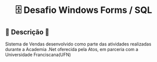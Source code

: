 <h1 align="center">🗄️ Desafio Windows Forms / SQL</h1>

<h2>📝 Descrição 📝</h2>

<p>Sistema de Vendas desenvolvido como parte das atividades realizadas durante a Academia .Net oferecida pela Atos, em parceria com a Universidade Franciscana(UFN)</p>





